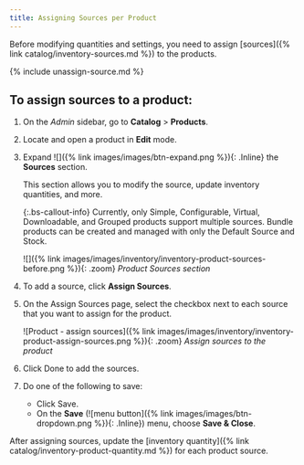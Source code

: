 ```yaml
---
title: Assigning Sources per Product
---
```


Before modifying quantities and settings, you need to assign [sources]({% link catalog/inventory-sources.md %}) to the products.

{% include unassign-source.md %}

## To assign sources to a product:

1. On the _Admin_ sidebar, go to **Catalog** > **Products**.

1. Locate and open a product in **Edit** mode.

1. Expand ![]({% link images/images/btn-expand.png %}){: .Inline} the **Sources** section.

   This section allows you to modify the source, update inventory quantities, and more.

    {:.bs-callout-info}
    Currently, only Simple, Configurable, Virtual, Downloadable, and Grouped products support multiple sources. Bundle products can be created and managed with only the Default Source and Stock.

    ![]({% link images/images/inventory/inventory-product-sources-before.png %}){: .zoom}
    _Product Sources section_

1. To add a source, click **Assign Sources**.

1. On the Assign Sources page, select the checkbox next to each source that you want to assign for the product.

    ![Product - assign sources]({% link images/images/inventory/inventory-product-assign-sources.png %}){: .zoom}
    _Assign sources to the product_

1. Click <span class="btn">Done</span> to add the sources.

1. Do one of the following to save:

   - Click <span class="btn">Save</span>.
   - On the **Save** (![menu button]({% link images/images/btn-dropdown.png %}){: .Inline}) menu, choose **Save & Close**.

After assigning sources, update the [inventory quantity]({% link catalog/inventory-product-quantity.md %}) for each product source.
